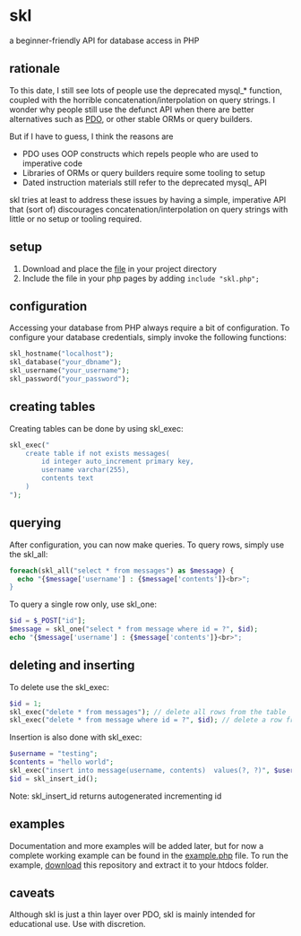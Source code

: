 # skl

a beginner-friendly API for database access in PHP

## rationale

To this date, I still see lots of people use the deprecated mysql_* function, 
coupled with the horrible concatenation/interpolation on query strings. 
I wonder why people still use the defunct API when there are better 
alternatives such as [PDO](http://php.net/manual/en/book.pdo.php), 
or other stable ORMs or query builders.

But if I have to guess, I think the reasons are

* PDO uses OOP constructs which repels people who are used to imperative code
* Libraries of ORMs or query builders require some tooling to setup
* Dated instruction materials still refer to the deprecated mysql_ API

skl tries at least to address these issues by having a simple, imperative API
that (sort of) discourages concatenation/interpolation on query strings with
little or no setup or tooling required.

## setup

1. Download and place the [file](https://raw.githubusercontent.com/nvlled/skl/master/skl.php)
in your project directory
2. Include the file in your php pages by adding ```include "skl.php";```

## configuration
Accessing your database from PHP always require a bit of configuration.
To configure your database credentials, simply invoke the following functions:

```php
skl_hostname("localhost");
skl_database("your_dbname");
skl_username("your_username");
skl_password("your_password");
```

## creating tables
Creating tables can be done by using skl_exec:
```php
skl_exec("
    create table if not exists messages(
        id integer auto_increment primary key,
        username varchar(255),
        contents text
    )
");
```


## querying
After configuration, you can now make queries. To query rows, simply use the skl_all:
```php
foreach(skl_all("select * from messages") as $message) {
  echo "{$message['username'] : {$message['contents']}<br>";
}
```


To query a single row only, use skl_one:
```php
$id = $_POST["id"];
$message = skl_one("select * from message where id = ?", $id);
echo "{$message['username'] : {$message['contents']}<br>";
```

## deleting and inserting
To delete use the skl_exec:
```php
$id = 1;
skl_exec("delete * from messages"); // delete all rows from the table
skl_exec("delete * from message where id = ?", $id); // delete a row from the table with id = $id
```
Insertion is also done with skl_exec:
```php
$username = "testing";
$contents = "hello world";
skl_exec("insert into message(username, contents)  values(?, ?)", $username, $contents);
$id = skl_insert_id();

```
Note: skl_insert_id returns autogenerated incrementing id


## examples
Documentation and more examples will be added later, but for now
a complete working example can be found in the [example.php](example.php) file.
To run the example, [download](https://github.com/nvlled/skl/archive/master.zip) this repository 
and extract it to your htdocs folder.

## caveats 
Although skl is just a thin layer over PDO, skl is mainly intended for educational use.
Use with discretion.
